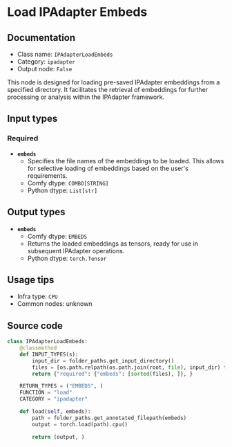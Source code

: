 # Load IPAdapter Embeds
## Documentation
- Class name: `IPAdapterLoadEmbeds`
- Category: `ipadapter`
- Output node: `False`

This node is designed for loading pre-saved IPAdapter embeddings from a specified directory. It facilitates the retrieval of embeddings for further processing or analysis within the IPAdapter framework.
## Input types
### Required
- **`embeds`**
    - Specifies the file names of the embeddings to be loaded. This allows for selective loading of embeddings based on the user's requirements.
    - Comfy dtype: `COMBO[STRING]`
    - Python dtype: `List[str]`
## Output types
- **`embeds`**
    - Comfy dtype: `EMBEDS`
    - Returns the loaded embeddings as tensors, ready for use in subsequent IPAdapter operations.
    - Python dtype: `torch.Tensor`
## Usage tips
- Infra type: `CPU`
- Common nodes: unknown


## Source code
```python
class IPAdapterLoadEmbeds:
    @classmethod
    def INPUT_TYPES(s):
        input_dir = folder_paths.get_input_directory()
        files = [os.path.relpath(os.path.join(root, file), input_dir) for root, dirs, files in os.walk(input_dir) for file in files if file.endswith('.ipadpt')]
        return {"required": {"embeds": [sorted(files), ]}, }

    RETURN_TYPES = ("EMBEDS", )
    FUNCTION = "load"
    CATEGORY = "ipadapter"

    def load(self, embeds):
        path = folder_paths.get_annotated_filepath(embeds)
        output = torch.load(path).cpu()

        return (output, )

```
